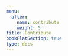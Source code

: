 ```yaml
---
menu:
  after:
    name: contribute
    weight: 5
title: Contribute
bookFlatSection: true
type: docs
---
```


